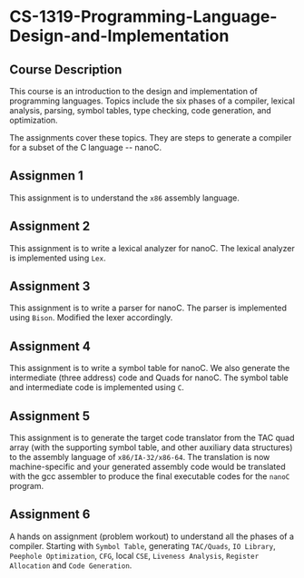 # CS-1319-Programming-Language-Design-and-Implementation

## Course Description
This course is an introduction to the design and implementation of programming languages. Topics include the six phases of a compiler, lexical analysis, parsing, symbol tables, type checking, code generation, and optimization.

The assignments cover these topics. They are steps to generate a compiler for a subset of the C language -- nanoC.

## Assignmen 1
This assignment is to understand the ```x86``` assembly language.

## Assignment 2
This assignment is to write a lexical analyzer for nanoC. The lexical analyzer is implemented using ```Lex```.

## Assignment 3
This assignment is to write a parser for nanoC. The parser is implemented using ```Bison```. Modified the lexer accordingly.

## Assignment 4
This assignment is to write a symbol table for nanoC. We also generate the intermediate (three address) code and Quads for nanoC. The symbol table and intermediate code is implemented using ```C```.

## Assignment 5
This assignment is to generate the target code translator from the TAC quad array (with the supporting symbol table, and other auxiliary data structures) to the assembly language of ```x86/IA-32/x86-64```. The translation is now machine-specific and your generated assembly code would be translated with the gcc assembler to produce the final executable codes for the ```nanoC``` program.

## Assignment 6
A hands on assignment (problem workout) to understand all the phases of a compiler. Starting with ```Symbol Table```, generating ```TAC/Quads```, ```IO Library```, ```Peephole Optimization```, ```CFG```, local ```CSE```, ```Liveness Analysis```, ```Register Allocation``` and ```Code Generation```.